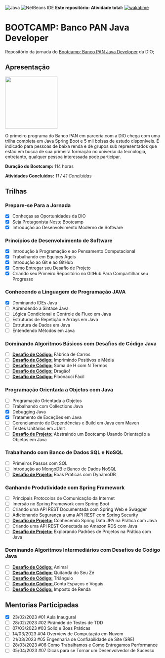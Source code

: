 ![Java](https://img.shields.io/badge/java-%23ED8B00.svg?style=for-the-badge&logo=java&logoColor=white)    ![NetBeans IDE](https://img.shields.io/badge/NetBeansIDE-1B6AC6.svg?style=for-the-badge&logo=apache-netbeans-ide)
**Este repositório:**     **Atividade total:** [![wakatime](https://wakatime.com/badge/user/7acf6789-aea1-423f-9bd3-04bae9188074.svg?style=for-the-badge)](https://wakatime.com/@7acf6789-aea1-423f-9bd3-04bae9188074)

# BOOTCAMP: Banco PAN Java Developer

Repositório da jornada do [Bootcamp: Banco PAN Java Developer](https://web.dio.me/track/banco-pan-java-developer) da DIO;

## Apresentação

<img title="" src="https://hermes.digitalinnovation.one/tracks/608ecefd-1d10-42ea-9f58-3e7a4548ab3e.png" alt="" width="169" data-align="center">

O primeiro programa do Banco PAN em parceria com a DIO chega com uma trilha completa em Java Spring Boot e 5 mil bolsas de estudo disponíveis. É indicado para pessoas de baixa renda e de grupos sub representados que estão em busca de sua primeira formação no universo da tecnologia, entretanto, qualquer pessoa interessada pode participar.

**Duração do Bootcamp:** 114 horas

**Atividades Concluídos:** *11 / 41 Concluídas*

## Trilhas

### Prepare-se Para a Jornada

- [x] Conheças as Oportunidades da DIO
- [x] Seja Protagonista Neste Bootcamp
- [x] Introdução ao Desenvolvimento Moderno de Software

### Princípios de Desenvolvimento de Software

- [x] Introdução à Programação e ao Pensamento Computacional
- [x] Trabalhando em Equipes Ágeis
- [x] Introdução ao Git e ao GitHub
- [x] Como Entregar seu Desafio de Projeto
- [x] Criando seu Primeiro Repositório no GitHub Para Compartilhar seu Progresso

### Conhecendo a Linguagem de Programação JAVA

- [x] Dominando IDEs Java
- [ ] Aprendendo a Sintaxe Java
- [ ] Lógica Condicional e Controle de Fluxo em Java
- [ ] Estruturas de Repetição e Arrays em Java
- [ ] Estrutura de Dados em Java
- [ ] Entendendo Métodos em Java

### Dominando Algoritmos  Básicos com Desafios de Código Java

- [ ] **[Desafio de Código:]()** Fábrica de Carros
- [ ] [**Desafio de Código:**]() Imprimindo Positivos e Média
- [ ] [**Desafio de Código:**]() Soma de H com N Termos
- [ ] [**Desafio de Código:**]() Dragão!
- [ ] [**Desafio de Código:**]() Fibonacci Fácil

### Programação Orientada a Objetos com Java

- [ ] Programação Orientada a Objetos
- [ ] Trabalhando com Collections Java
- [x] Debugging Java
- [x] Tratamento de Exceções em Java
- [ ] Gerenciamento de Dependências e Build em Java com Maven
- [ ] Testes Unitários em JUnit
- [ ] [**Desafio de Projeto:**]() Abstraindo um Bootcamp Usando Orientação a Objetos em Java

### Trabalhando com Banco de Dados SQL e NoSQL

- [ ] Primeiros Passos com SQL
- [ ] Introdução ao MongoDB e Banco de Dados NoSQL
- [ ] [**Desafio de Projeto:**]() Boas Práticas com DynamoDB

### Ganhando Produtividade com Spring Framework

- [ ] Principais Protocolos de Comunicação da Internet
- [ ] Imersão no Spring Framework com Spring Boot
- [ ] Criando uma API REST Documentada com Spring Web e Swagger
- [ ] Adicionando Segurança a uma API REST com Spring Security
- [ ] [**Desafio de Projeto:**]() Conhecendo Spring Data JPA na Prática com Java
- [ ] Criando uma API REST Conectada ao Amazon RDS com Java
- [ ] [**Desafio de Projeto:**]() Explorando Padrões de Projetos na Prática com Java

### Dominando Algoritmos Intermediários com Desafios de Código Java

- [ ] [**Desafio de Código:**]() Animal
- [ ] [**Desafio de Código:**]() Quitanda do Seu Zé
- [ ] [**Desafio de Código:**]() Triângulo
- [ ] [**Desafio de Código:** ]()Conta Espaços e Vogais
- [ ] [**Desafio de Código:**]() Imposto de Renda

## Mentorias Participadas

- [x] 23/02/2023     #01 Aula Inaugural
- [ ] 28/02/2023     #02 Pirâmide de Testes de TDD
- [ ] 07/03/2023     #03 Solid e Boas Práticas
- [ ] 14/03/2023     #04 Overview de Computação em Nuvem
- [ ] 21/03/2023     #05 Engenharia de Confiabilidade de Site (SRE)
- [ ] 28/03/2023     #06 Como Trabalhamos e Como Entregamos Performance
- [ ] 05/04/2023     #07 Dicas para se Tornar um Desenvolvedor de Sucesso
